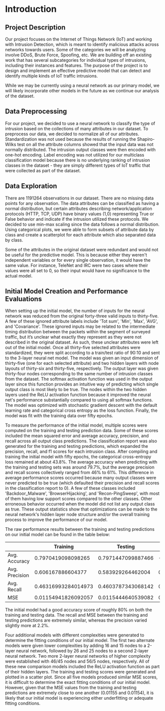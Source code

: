 # Introduction
## Project Description

Our project focuses on the Internet of Things Network (IoT) and working with Intrusion Detection, which is meant to identify malicious attacks across networks towards users. Some of the categories we will be analyzing involve DDoS, Brute Force, Spoofing, etc. We are building off an existing work that has several subcategories for individual types of intrusions, including their instances and features. The purpose of the project is to design and implement an effective predictive model that can detect and identify multiple kinds of IoT traffic intrusions. 

While we may be currently using a neural network as our primary model, we will likely incorporate other models in the future as we continue our analysis of the dataset.

## Data Preprocessing

For our project, we decided to use a neural network to classify the type of intrusion based on the collections of many attributes in our dataset. To preprocess our data, we decided to normalize all of our attributes. Standardization was not used because the results of running the Shapiro-Wilks test on all the attribute columns showed that the input data was not normally distributed. The intrusion output classes were then encoded with one-hot encoding. Label encoding was not utilized for our multiclass classification model because there is no underlying ranking of intrusion classes in the dataset - they are simply different types of IoT traffic that were collected as part of the dataset.

## Data Exploration

There are 1191264 observations in our dataset. There are no missing data points for any observation. The data attributes can be classified as having a normal distribution, but certain attributes describing network/application protocols (HTTP, TCP, UDP) have binary values (1,0) representing True or False behavior and indicate if the intrusion utilized these protocols. We decided to use min-max scaling since the data follows a normal distribution. Using categorical plots, we were able to form subsets of attribute data by class and create a scatterplot for each attribute which also separated data by class.

Some of the attributes in the original dataset were redundant and would not be useful for the predictive model. This is because either they weren't independent variables or for every single observation, it would have the same value. For instance, TeleNet and IRC were two cases where their values were all set to 0, so their input would have no significance to the actual model.

## Initial Model Creation and Performance Evaluations

When setting up the initial model, the number of inputs for the neural network was reduced from the original forty-three valid inputs to thirty-five. A few of these ignored attribute labels include 'Tot sum', 'Min', 'Max', 'AVG', and 'Covariance'. These ignored inputs may be related to the intermediate timing distribution between the packets within the segment of surveyed traffic, but it’s unclear what exactly they represent as they were not described in the original dataset. As such, these unclear attributes were left out of the initial model. Once all thirty-five selected attributes were standardized, they were split according to a train/test ratio of 90:10 and sent to the 3-layer neural net model. The model was given an input dimension of thirty-five (one for each selected attribute) and two hidden layers with node layouts of thirty-six and thirty-five, respectively. The output layer was given thirty-four nodes corresponding to the same number of intrusion classes from the dataset. The softmax activation function was used in the output layer since this function provides an intuitive way of predicting which single output class is most likely to be true. The nodes within the two hidden layers used the ReLU activation function because it improved the neural net's performance substantially compared to using all softmax functions. The model was optimized with stochastic gradient descent with the default learning rate and categorical cross entropy as the loss function. Finally, the model was fit with the training data over fifty epochs. 

To measure the performance of the initial model, multiple scores were computed on the training and testing prediction data. Some of these scores included the mean squared error and average accuracy, precision, and recall across all output class predictions. The classification report was also generated for the training and testing predictions, which expanded the precision, recall, and f1 scores for each intrusion class. After compiling and training the initial model with fifty epochs, the categorical cross-entropy loss remained at about 43.8%. The average accuracy when predicting with the training and testing sets was around 79.7%, but the average precision and recall scores collectively ranged from 46% to 61%. This difference in average performance scores occurred because many output classes were never predicted to be true (which defaulted their precision and recall scores in the classification report to 0). A few of these classes included 'Backdoor_Malware', 'BrowserHijacking', and 'Recon-PingSweep', with most of them having low support scores compared to the other classes. Other erroneous behavior occurred when the model did not list any output class as true. These output statistics show that optimizations can be made to the neural network's hidden layer node structure and/or the overall training process to improve the performance of our model.

The raw performance results between the training and testing predictions on our initial model can be found in the table below:

|                | Training            | Testing             | Training - Testing     |
|----------------|---------------------|---------------------|------------------------|
| Avg. Accuracy  | 0.7970419098098265  | 0.7971447099887466  | -0.000102800178919948  |
| Avg. Precision | 0.606167886604377   | 0.583929264462004   | 0.022238622142373      |
| Avg. Recall    | 0.46316993284014973 | 0.4603787343068142  | 0.00279119853333504    |
| MSE            | 0.01154941826092057 | 0.0115444640539082  | 0.00000495420701229939 |

The initial model had a good accuracy score of roughly 80% on both the training and testing data. The recall and MSE between the training and testing predictions are extremely similar, whereas the precision varied slightly more at 2.2%. 

Four additional models with different complexities were generated to determine the fitting conditions of our initial model. The first two alternate models were given lower complexities by adding 16 and 15 nodes to a 2-layer neural network, followed by 26 and 25 nodes to a second 2-layer neural network. Two more 2-layer neural networks of higher complexity were established with 46/45 nodes and 56/5 nodes, respectively. All of these new comparison models included the ReLU activation function as part of their hidden layers. The training and testing scores were generated and plotted in a scatter plot. Since all five models produced similar MSE scores, it is difficult to determine the exact fitting conditions of our initial model. However, given that the MSE values from the training and testing predictions are extremely close to one another (0.01155 and 0.01154), it is likely that our initial model is experiencing either underfitting or adequate fitting conditions.

